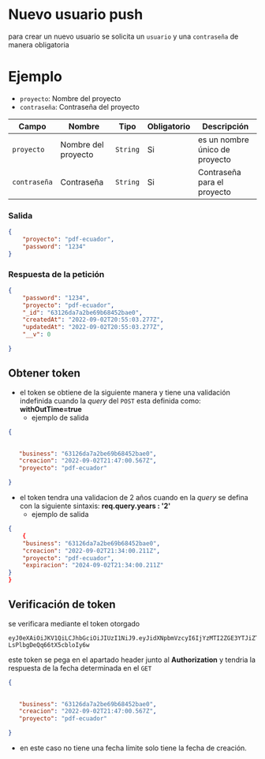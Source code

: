 # Nuevo usuario push
 para crear un nuevo usuario se solicita un `usuario` y una `contraseña` de manera obligatoria
 
 # Ejemplo 

 - `proyecto`: Nombre del proyecto
- `contraseña`: Contraseña del proyecto
  

|Campo|Nombre|Tipo|Obligatorio|Descripción|
|--|--|--|--|--|
|`proyecto`|Nombre del proyecto|`String`|Si|es un nombre único de proyecto|
|`contraseña`|Contraseña|`String`|Si|Contraseña para el  proyecto|

### Salida

```json
{
	"proyecto": "pdf-ecuador",
	"password": "1234"
}
```
### Respuesta de la petición 
```json
{
	"password": "1234",
	"proyecto": "pdf-ecuador",
	"_id": "63126da7a2be69b68452bae0",
	"createdAt": "2022-09-02T20:55:03.277Z",
	"updatedAt": "2022-09-02T20:55:03.277Z",
	"__v": 0

}
```





## Obtener token

- el token se obtiene de la siguiente manera y tiene una validación indefinida cuando la _query_ del `POST` esta definida como: **withOutTime=true**
    -   ejemplo de salida 
    
 ```json
{
	

	"business": "63126da7a2be69b68452bae0",
	"creacion": "2022-09-02T21:47:00.567Z",
	"proyecto": "pdf-ecuador"

}
```

- el token tendra una validacion de 2 años cuando en la _query_ se defina  con la siguiente sintaxis: **req.query.years : '2'**
   - ejemplo de salida 

```json
{
	{
	"business": "63126da7a2be69b68452bae0",
	"creacion": "2022-09-02T21:34:00.211Z",
	"proyecto": "pdf-ecuador",
	"expiracion": "2024-09-02T21:34:00.211Z"
}
}
```

## Verificación de token 
se verificara mediante el token otorgado 


	eyJ0eXAiOiJKV1QiLCJhbGciOiJIUzI1NiJ9.eyJidXNpbmVzcyI6IjYzMTI2ZGE3YTJiZTY5YjY4NDUyYmFlMCIsImNyZWFjaW9uIjoiMjAyMi0wOS0wMlQyMTo0NzowMC41NjdaIiwicHJveWVjdG8iOiJwZGYtZWN1YWRvciJ9.xSmgMvvxcgcqeVXJ6Dn-LsPlbgDeQq66tX5cbloIy6w


este token se pega en el apartado  header junto al __Authorization__ y tendria la respuesta de la fecha determinada en el  `GET`
	
  


 ```json
{
	

	"business": "63126da7a2be69b68452bae0",
	"creacion": "2022-09-02T21:47:00.567Z",
	"proyecto": "pdf-ecuador"

}
```
- en este caso no tiene una fecha límite solo tiene la fecha de creación.


[comment]: <> (This is a comment)